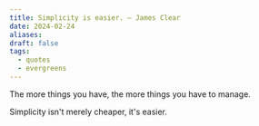 ```yaml
---
title: Simplicity is easier. — James Clear
date: 2024-02-24
aliases: 
draft: false
tags:
  - quotes
  - evergreens
---
```

The more things you have, the more things you have to manage.

Simplicity isn't merely cheaper, it's easier.